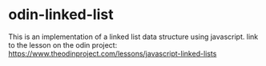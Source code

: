 # odin-linked-list
This is an implementation of a linked list data structure using javascript. 
link to the lesson on the odin project: https://www.theodinproject.com/lessons/javascript-linked-lists
